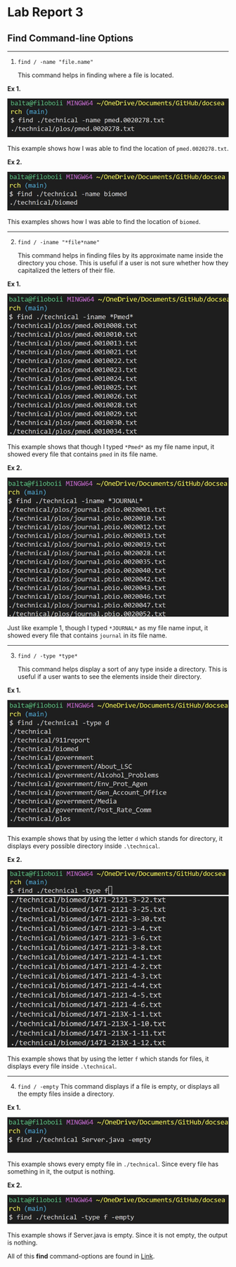 # Lab Report 3
## **Find** Command-line Options

---

1. `find / -name "file.name"`

   This command helps in finding where a file is located.

  **Ex 1.**
  
![Image](find-name1.jpg)

   This example shows how I was able to find the location of `pmed.0020278.txt`.
  
  **Ex 2.**
    
![Image](find-name2.jpg)
   
   This examples shows how I was able to find the location of `biomed`.
  
---

2. `find / -iname "*file*name"`

   This command helps in finding files by its approximate name inside the directory you chose. This is useful if a user is not sure whether how they capitalized the letters of their file.

 **Ex 1.**

![Image](findiname1.jpg)

   This example shows that though I typed `*Pmed*` as my file name input, it showed every file that contains `pmed` in its file name.

 **Ex 2.**

![Image](findiname2.jpg)

   Just like example 1, though I typed `*JOURNAL*` as my file name input, it showed every file that contains `journal` in its file name. 

---

3. `find / -type *type*`

   This command helps display a sort of any type inside a directory. This is useful if a user wants to see the elements inside their directory.

 **Ex 1.**

![Image](findtype1.jpg)

   This example shows that by using the letter `d` which stands for directory, it displays every possible directory inside `.\technical`.

 **Ex 2.**

![Image](findtype2.1.jpg)
![Image](findtype2.2.jpg)

   This example shows that by using the letter `f` which stands for files, it displays every file inside `.\technical`.

---

4. `find / -empty`
   This command displays if a file is empty, or displays all the empty files inside a directory.
  
 **Ex 1.**

![Image](findempty1.jpg)

   This example shows every empty file in `./technical`. Since every file has something in it, the output is nothing.
  
 **Ex 2.**
 
 ![Image](findempty2.jpg)
 
   This example shows if Server.java is empty. Since it is not empty, the output is nothing.

All of this **find** command-options are found in [Link](https://www.redhat.com/sysadmin/linux-find-command).
